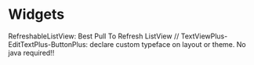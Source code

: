 Widgets
=======

RefreshableListView: Best Pull To Refresh ListView // TextViewPlus-EditTextPlus-ButtonPlus: declare custom typeface on layout or theme. No java required!!
